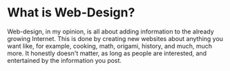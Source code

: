 # What is Web-Design?
Web-design, in my opinion, is all about adding information to the already growing Internet. This is done by creating new websites about anything you want like, for example, cooking, math, origami, history, and much, much more. It honestly doesn't matter, as long as people are interested, and entertained by the information you post.
